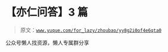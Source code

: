 # 【亦仁问答】3 篇

> 原文：[`www.yuque.com/for_lazy/zhoubao/yy8g2i0of4e6qta0`](https://www.yuque.com/for_lazy/zhoubao/yy8g2i0of4e6qta0)

公众号懒人找资源，懒人专属群分享